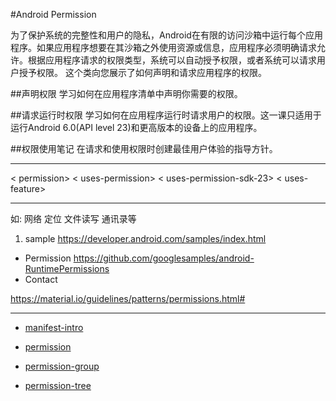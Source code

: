 #Android Permission

为了保护系统的完整性和用户的隐私，Android在有限的访问沙箱中运行每个应用程序。如果应用程序想要在其沙箱之外使用资源或信息，应用程序必须明确请求允许。根据应用程序请求的权限类型，系统可以自动授予权限，或者系统可以请求用户授予权限。
这个类向您展示了如何声明和请求应用程序的权限。

##声明权限
学习如何在应用程序清单中声明你需要的权限。

##请求运行时权限
学习如何在应用程序运行时请求用户的权限。这一课只适用于运行Android 6.0(API level 23)和更高版本的设备上的应用程序。

##权限使用笔记
在请求和使用权限时创建最佳用户体验的指导方针。

------
< permission>
< uses-permission>
< uses-permission-sdk-23>
< uses-feature>

------

如: 网络 定位 文件读写 通讯录等

  1. sample https://developer.android.com/samples/index.html
  + Permission https://github.com/googlesamples/android-RuntimePermissions
  + Contact 

https://material.io/guidelines/patterns/permissions.html#

------

+ [manifest-intro](https://developer.android.com/guide/topics/manifest/manifest-intro.html)

+ [permission](https://developer.android.com/guide/topics/manifest/permission-element.html)

+ [permission-group](https://developer.android.com/guide/topics/manifest/permission-group-element.html)

+ [permission-tree](https://developer.android.com/guide/topics/manifest/permission-tree-element.html)